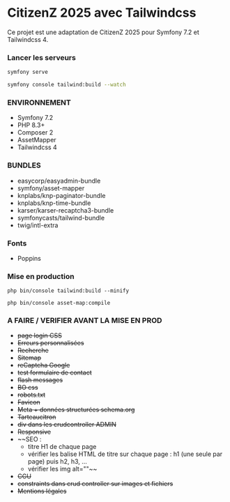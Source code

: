 # CitizenZ 2025 avec Tailwindcss
Ce projet est une adaptation de CitizenZ 2025 pour Symfony 7.2 et Tailwindcss 4.

### Lancer les serveurs
```bash
symfony serve
```

```bash
symfony console tailwind:build --watch
```

### ENVIRONNEMENT
* Symfony 7.2
* PHP 8.3+
* Composer 2
* AssetMapper
* Tailwindcss 4

### BUNDLES
* easycorp/easyadmin-bundle
* symfony/asset-mapper
* knplabs/knp-paginator-bundle
* knplabs/knp-time-bundle
* karser/karser-recaptcha3-bundle
* symfonycasts/tailwind-bundle
* twig/intl-extra

### Fonts
* Poppins

### Mise en production
`php bin/console tailwind:build --minify`

`php bin/console asset-map:compile`

### A FAIRE / VERIFIER AVANT LA MISE EN PROD
* ~~page login CSS~~
* ~~Erreurs personnalisées~~
* ~~Recherche~~
* ~~Sitemap~~
* ~~reCaptcha Google~~
* ~~test formulaire de contact~~
* ~~flash messages~~
* ~~BO css~~
* ~~robots.txt~~
* ~~Favicon~~
* ~~Meta + données structurées schema.org~~
* ~~Tarteaucitron~~
* ~~div dans les crudcontroller ADMIN~~
* ~~Responsive~~
* ~~SEO :
    * titre H1 de chaque page
    * vérifier les balise HTML de titre sur chaque page : h1 (une seule par page) puis h2, h3, ...
    * vérifier les img alt=""~~
* ~~CGU~~
* ~~constraints dans crud controller sur images et fichiers~~
* ~~Mentions légales~~
